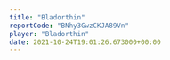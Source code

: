 ```yaml
---
title: "Bladorthin"
reportCode: "BNhy3GwzCKJA89Vn"
player: "Bladorthin"
date: 2021-10-24T19:01:26.673000+00:00
---
```

